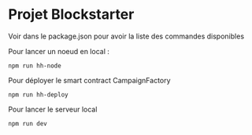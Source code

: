 # Projet Blockstarter
Voir dans le package.json pour avoir la liste des commandes disponibles

Pour lancer un noeud en local :
```
npm run hh-node
```

Pour déployer le smart contract CampaignFactory
```
npm run hh-deploy
```

Pour lancer le serveur local
```
npm run dev
```